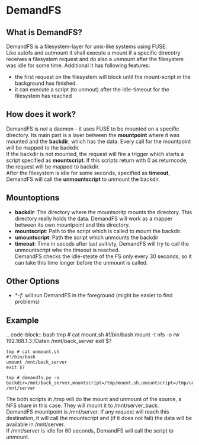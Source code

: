 DemandFS
========

What is DemandFS?
-----------------

DemandFS is a filesystem-layer for unix-like systems using FUSE.  
Like autofs and autmount it shall execute a mount if a specific direcotry 
receives a filesystem request and do also a unmount after the filesystem was 
idle for some time. Additional it has following features:

* the first request on the filesystem will block until the mount-script in 
the background has finished.
* it can execute a script (to unmout) after the idle-timeout for the filesystem 
has reached

How does it work?
-----------------

DemandFS is *not* a daemon - it uses FUSE to be mounted on a specific directory. 
Its main part is a layer between the **mountpoint** where it was mounted 
and the **backdir**, which has the data. Every call for the mountpoint will 
be mapped to the backdir.  
If the backdir is not mounted, the request will fire a trigger which 
starts a script specified as **mountscript**. If this scripts return with 0 
as returncode, the request will be mapped to backdir.  
After the filesystem is idle for some seconds, specified as **timeout**,  
DemandFS will call the **unmountscript** to unmount the backdir.

Mountoptions
------------

* **backdir**: The directory where the mountscritp mounts the directory. This 
directory really holds the data. DemandFS will work as a mapper between its 
own mountpoint and this directory.
* **mountscript**: Path to the script which is called to mount the backdir.
* **umountscript**: Path the script which unmounts the backdir
* **timeout**: Time in secods after last avitivty, DemandFS will try to call 
the unmountscript whe the timeout is reached.  
DemandFS checks the idle-steate of the FS only every 30 seconds, so it can 
take this time longer before the unmount is called. 

Other Options
-------------

* **-f*: will run DemandFS in the foreground (might be easier to find problems)

Example
-------

.. code-block:: bash
    tmp # cat mount.sh
    #!/bin/bash
    mount -t nfs -o rw 192.168.1.3:/Daten /mnt/back_server
    exit $?

    tmp # cat unmount.sh
    #!/bin/bash
    umount /mnt/back_server
    exit $?

    tmp # demandfs.py -o backdir=/mnt/back_server,mountscript=/tmp/mount.sh,umountscript=/tmp/unmount.sh,timeout=60 /mnt/server

The both scripts in /tmp will do the mount and unmount of the source, a NFS 
share in this case. They will mount it to /mnt/server_back.  
DemandFS mountpoint is /mnt/server. If any request will reach this 
destination, it will call the mountscript and (if it does not fail) the data 
will be available in /mnt/server.  
If /mnt/server is idle for 60 seconds, DemandFS will call the script to 
unmount.
 
